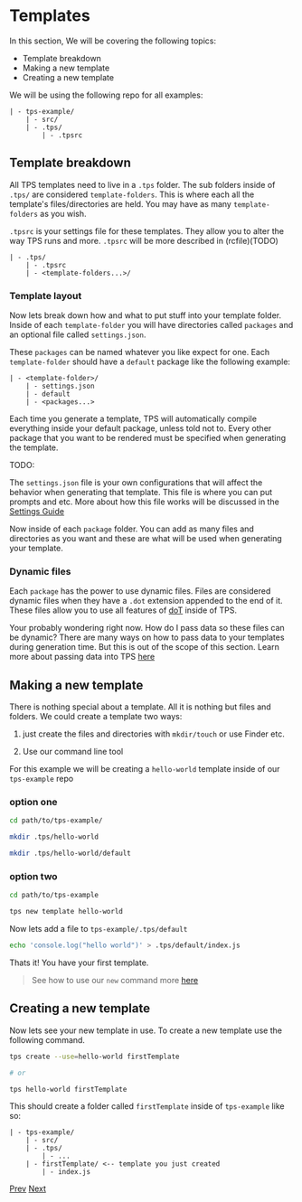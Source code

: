 # Templates

In this section, We will be covering the following topics:

- Template breakdown
- Making a new template
- Creating a new template
  <!-- In this guide I will show you how to use the very basics of tps. -->

We will be using the following repo for all examples:

    | - tps-example/
        | - src/
        | - .tps/
            | - .tpsrc

## Template breakdown

All TPS templates need to live in a `.tps` folder. The sub folders inside of `.tps/` are considered `template-folders`. This is where each all the template's files/directories are held. You may have as many `template-folders` as you wish.

`.tpsrc` is your settings file for these templates. They allow you to alter the way TPS runs and more. `.tpsrc` will be more described in (rcfile)(TODO)

    | - .tps/
        | - .tpsrc
        | - <template-folders...>/

### Template layout

Now lets break down how and what to put stuff into your template folder. Inside of each `template-folder` you will have directories called `packages` and an optional file called `settings.json`.

These `packages` can be named whatever you like expect for one. Each `template-folder` should have a `default` package like the following example:

    | - <template-folder>/
        | - settings.json
        | - default
        | - <packages...>

Each time you generate a template, TPS will automatically compile everything inside your default package, unless told not to. Every other package that you want to be rendered must be specified when generating the template.

TODO:

The `settings.json` file is your own configurations that will affect the behavior when generating that template. This file is where you can put prompts and etc. More about how this file works will be discussed in the [Settings Guide](./settings.md)

Now inside of each `package` folder. You can add as many files and directories as you want and these are what will be used when generating your template.

### Dynamic files

Each `package` has the power to use dynamic files. Files are considered dynamic files when they have a `.dot` extension appended to the end of it. These files allow you to use all features of [doT](http://olado.github.io/doT/index.html)
 inside of TPS.

Your probably wondering right now. How do I pass data so these files can be dynamic? There are many ways on how to pass data to your templates during generation time. But this is out of the scope of this section. Learn more about passing data into TPS [here](TODO)

## Making a new template

There is nothing special about a template. All it is nothing but files and folders. We could create a template two ways:

1. just create the files and directories with `mkdir/touch` or use Finder etc.

2. Use our command line tool

For this example we will be creating a `hello-world` template inside of our `tps-example` repo

### option one

```bash
cd path/to/tps-example/

mkdir .tps/hello-world

mkdir .tps/hello-world/default
```

### option two

```bash
cd path/to/tps-example

tps new template hello-world
```

Now lets add a file to `tps-example/.tps/default`

```bash
echo 'console.log("hello world")' > .tps/default/index.js
```

Thats it! You have your first template.

> See how to use our `new` command more [here](../../cli/commands/new.md)

## Creating a new template

Now lets see your new template in use. To create a new template use the following command.

```bash
tps create --use=hello-world firstTemplate

# or

tps hello-world firstTemplate
```

This should create a folder called `firstTemplate` inside of `tps-example` like so:

    | - tps-example/
        | - src/
        | - .tps/
            | - ...
        | - firstTemplate/ <-- template you just created
            | - index.js

[Prev](./prerequisites.md)
[Next](./packages.md)

<!--
#### Examples:

lets take this `hello-world` template as a example.

    | - tps-example
        | - .tps/
            | - hello-world/
                | - default/
                    | - hello.js
                    | - world.js.dot _(this is a dynamic file)_
                    | - utils
                        | - index.js

Now after generating this template with this command

We should get a new generated template called `tps-template`. Our folder structure should now look like

    | - tps-example
        | - .tps/
            | - ...
        | - tps-template/
            | - hello.js
            | - world.js
            | - utils
                | - index.js

Notice how the structure of `tps-template` resembles everything that lived in `.tps/hello-world/default`. The only difference is the `world.js` file which was `world.js.dot`. The dot extension only tells TPS to render this file dynamically -->
